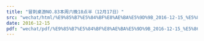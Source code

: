 ```yaml
---
title: "冒刺桌游NO.83本周六晚18点半（12月17日）"
src: "wechat/html/%E9%85%B7%E5%84%BF%E8%AE%BA%E5%9D%9B_2016-12-15_%E5%86%92%E5%88%BA%E6%A1%8C%E6%B8%B8NO.83%E6%9C%AC%E5%91%A8%E5%85%AD%E6%99%9A18%E7%82%B9%E5%8D%8A%EF%BC%8812%E6%9C%8817%E6%97%A5%EF%BC%89.html"
date: 2016-12-15
pdf: "wechat/pdf/%E9%85%B7%E5%84%BF%E8%AE%BA%E5%9D%9B_2016-12-15_%E5%86%92%E5%88%BA%E6%A1%8C%E6%B8%B8NO.83%E6%9C%AC%E5%91%A8%E5%85%AD%E6%99%9A18%E7%82%B9%E5%8D%8A%EF%BC%8812%E6%9C%8817%E6%97%A5%EF%BC%89.pdf"
---
```

